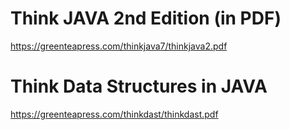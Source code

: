 # Think JAVA 2nd Edition (in PDF)
https://greenteapress.com/thinkjava7/thinkjava2.pdf

# Think Data Structures in JAVA
https://greenteapress.com/thinkdast/thinkdast.pdf
